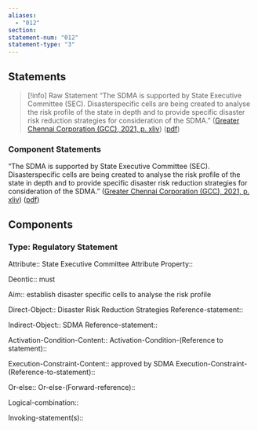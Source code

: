 ```yaml
---
aliases:
  - "012"
section: 
statement-num: "012"
statement-type: "3"
---
```

## Statements 
> [!info] Raw Statement
> “The SDMA is supported by State Executive Committee (SEC). Disasterspecific cells are being created to analyse the risk profile of the state in depth and to provide specific disaster risk reduction strategies for consideration of the SDMA.” ([Greater Chennai Corporation (GCC), 2021, p. xliv](zotero://select/library/items/AZZSXLC8)) ([pdf](zotero://open-pdf/library/items/ZWDYK52D?page=44&annotation=BQ4F8QNX)) 
> 

### Component Statements
“The SDMA is supported by State Executive Committee (SEC). Disasterspecific cells are being created to analyse the risk profile of the state in depth and to provide specific disaster risk reduction strategies for consideration of the SDMA.” ([Greater Chennai Corporation (GCC), 2021, p. xliv](zotero://select/library/items/AZZSXLC8)) ([pdf](zotero://open-pdf/library/items/ZWDYK52D?page=44&annotation=BQ4F8QNX)) 
## Components
### Type: Regulatory Statement
Attribute:: State Executive Committee
	Attribute Property:: 

Deontic:: must 

Aim:: establish disaster specific cells to analyse the risk profile

Direct-Object:: Disaster Risk Reduction Strategies
	Reference-statement::

Indirect-Object:: SDMA
	Reference-statement::

Activation-Condition-Content::
	Activation-Condition-(Reference to statement)::

Execution-Constraint-Content:: approved by SDMA
	Execution-Constraint-(Reference-to-statement)::

Or-else::
	Or-else-(Forward-reference)::

Logical-combination::

Invoking-statement(s)::